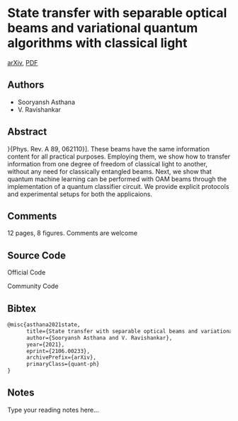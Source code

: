 
# State transfer with separable optical beams and variational quantum algorithms with classical light

[arXiv](https://arxiv.org/abs/2106.0233), [PDF](https://arxiv.org/pdf/2106.0233.pdf)

## Authors

- Sooryansh Asthana
- V. Ravishankar

## Abstract

}{Phys. Rev. A 89, 062110}]. These beams have the same information content for all practical purposes. Employing them, we show how to transfer information from one degree of freedom of classical light to another, without any need for classically entangled beams. Next, we show that quantum machine learning can be performed with OAM beams through the implementation of a quantum classifier circuit. We provide explicit protocols and experimental setups for both the applicaions.

## Comments

12 pages, 8 figures. Comments are welcome

## Source Code

Official Code



Community Code



## Bibtex

```tex
@misc{asthana2021state,
      title={State transfer with separable optical beams and variational quantum algorithms with classical light}, 
      author={Sooryansh Asthana and V. Ravishankar},
      year={2021},
      eprint={2106.00233},
      archivePrefix={arXiv},
      primaryClass={quant-ph}
}
```

## Notes

Type your reading notes here...


